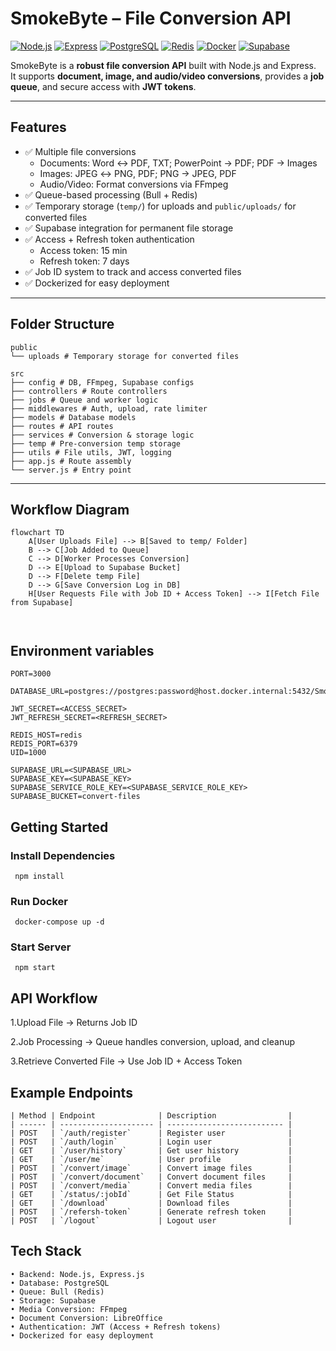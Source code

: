 # SmokeByte – File Conversion API

[![Node.js](https://img.shields.io/badge/Node.js-v18.17.1-green)](https://nodejs.org/)
[![Express](https://img.shields.io/badge/Express.js-4.x-blue)](https://expressjs.com/)
[![PostgreSQL](https://img.shields.io/badge/PostgreSQL-15.5-blue)](https://www.postgresql.org/)
[![Redis](https://img.shields.io/badge/Redis-7.2-orange)](https://redis.io/)
[![Docker](https://img.shields.io/badge/Docker-latest-blue?logo=docker)](https://www.docker.com/)
[![Supabase](https://img.shields.io/badge/Supabase-1.0-green)](https://supabase.com/)

SmokeByte is a **robust file conversion API** built with Node.js and Express.  
It supports **document, image, and audio/video conversions**, provides a **job queue**, and secure access with **JWT tokens**.  

---

## Features

- ✅ Multiple file conversions  
  - Documents: Word ↔ PDF, TXT; PowerPoint → PDF; PDF → Images  
  - Images: JPEG ↔ PNG, PDF; PNG → JPEG, PDF  
  - Audio/Video: Format conversions via FFmpeg  
- ✅ Queue-based processing (Bull + Redis)  
- ✅ Temporary storage (`temp/`) for uploads and `public/uploads/` for converted files  
- ✅ Supabase integration for permanent file storage  
- ✅ Access + Refresh token authentication  
  - Access token: 15 min  
  - Refresh token: 7 days  
- ✅ Job ID system to track and access converted files  
- ✅ Dockerized for easy deployment  

---

## Folder Structure
```
public
└── uploads # Temporary storage for converted files
```
```
src
├── config # DB, FFmpeg, Supabase configs
├── controllers # Route controllers
├── jobs # Queue and worker logic
├── middlewares # Auth, upload, rate limiter
├── models # Database models
├── routes # API routes
├── services # Conversion & storage logic
├── temp # Pre-conversion temp storage
├── utils # File utils, JWT, logging
├── app.js # Route assembly
└── server.js # Entry point
```


---

## Workflow Diagram

```mermaid
flowchart TD
    A[User Uploads File] --> B[Saved to temp/ Folder]
    B --> C[Job Added to Queue]
    C --> D[Worker Processes Conversion]
    D --> E[Upload to Supabase Bucket]
    D --> F[Delete temp File]
    D --> G[Save Conversion Log in DB]
    H[User Requests File with Job ID + Access Token] --> I[Fetch File from Supabase]



```

## Environment variables
```
PORT=3000

DATABASE_URL=postgres://postgres:password@host.docker.internal:5432/SmokeByte

JWT_SECRET=<ACCESS_SECRET>
JWT_REFRESH_SECRET=<REFRESH_SECRET>

REDIS_HOST=redis
REDIS_PORT=6379
UID=1000

SUPABASE_URL=<SUPABASE_URL>
SUPABASE_KEY=<SUPABASE_KEY>
SUPABASE_SERVICE_ROLE_KEY=<SUPABASE_SERVICE_ROLE_KEY>
SUPABASE_BUCKET=convert-files
```

## Getting Started 

 ### Install Dependencies
 ```
  npm install
 ```
 ### Run Docker
 ```
  docker-compose up -d
 ```
 ### Start Server
 ```
  npm start
 ```

## API Workflow

1.Upload File → Returns Job ID

2.Job Processing → Queue handles conversion, upload, and cleanup

3.Retrieve Converted File → Use Job ID + Access Token

## Example Endpoints
```
| Method | Endpoint              | Description                |
| ------ | --------------------- | -------------------------- |
| POST   | `/auth/register`      | Register user              |
| POST   | `/auth/login`         | Login user                 |
| GET    | `/user/history`       | Get user history           |
| GET    | `/user/me`            | User profile               |
| POST   | `/convert/image`      | Convert image files        |
| POST   | `/convert/document`   | Convert document files     |
| POST   | `/convert/media`      | Convert media files        |
| GET    | `/status/:jobId`      | Get File Status            |
| GET    | `/download`           | Download files             |
| POST   | `/refersh-token`      | Generate refresh token     |
| POST   | `/logout`             | Logout user                |

```
## Tech Stack
```
• Backend: Node.js, Express.js
• Database: PostgreSQL
• Queue: Bull (Redis)
• Storage: Supabase
• Media Conversion: FFmpeg
• Document Conversion: LibreOffice
• Authentication: JWT (Access + Refresh tokens)
• Dockerized for easy deployment
```


